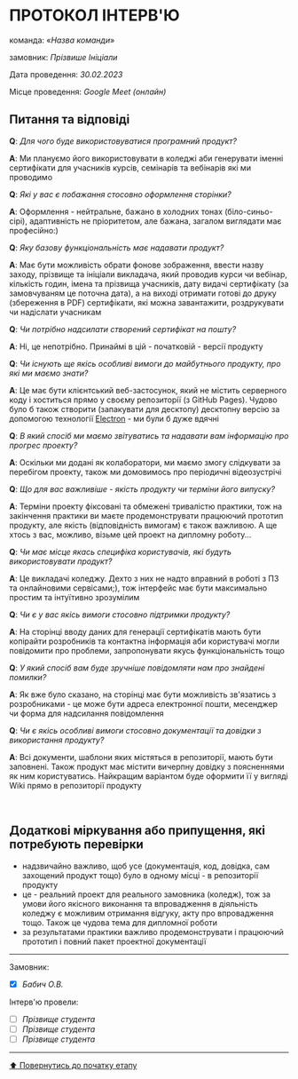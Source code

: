 # ПРОТОКОЛ ІНТЕРВ'Ю

команда: «*Назва команди*»

замовник:  *Прізвише Ініціали*

Дата проведення: *30.02.2023*

Місце проведення: *Google Meet (онлайн)*

## Питання та відповіді

**Q**: *Для чого буде використовуватися програмний продукт?*

**A**: Ми плануємо його використовувати в коледжі аби генерувати іменні сертифікати для учасників курсів, семінарів та вебінарів які ми проводимо

**Q**: *Які у вас є побажання стосовно оформлення сторінки?*

**A**: Оформлення - нейтральне, бажано в холодних тонах (біло-синьо-сірі), адаптивність не пріоритетом, але бажана, загалом виглядати має професійно:)

**Q**: *Яку базову функціональність має надавати продукт?*

**A**: Має бути можливість обрати фонове зображення, ввести назву заходу, прізвище та ініціали викладача, який проводив курси чи вебінар, кількість годин, імена та прізвища учасників, дату видачі сертифікату (за замовчуваням це поточна дата), а на виході отримати готові до друку (збереження в PDF) сертифікати, які можна завантажити, роздрукувати чи надіслати учасникам

**Q**: *Чи потрібно надсилати створений сертифікат на пошту?*

**A**: Ні, це непотрібно. Принаймі в цій - початковій - версії продукту 

**Q**: *Чи існують ще якісь особливі вимоги до майбутнього продукту, про які ми маємо знати?*

**A**: Це має бути клієнтський веб-застосунок, який не містить серверного коду і хоститься прямо у своєму репозиторії (з GitHub Pages). Чудово було б також створити (запакувати для десктопу) десктопну версію за допомогою технології [Electron](https://www.electronjs.org/ru/) - ми були б дуже вдячні

**Q**: *В який спосіб ми маємо звітуватись та надавати вам інформацію про прогрес проекту?*

**A**: Оскільки ми додані як колаборатори, ми маємо змогу слідкувати за перебігом проекту, також ми домовимось про періодичні відеозустрічі

**Q**: *Що для вас важливіше - якість продукту чи терміни його випуску?*

**A**: Терміни проекту фіксовані та обмежені тривалістю практики, тож на закінчення практики ви маєте продемонструвати працюючий прототип продукту, але якість (відповідність вимогам) є також важливою. А ще хтось з вас, можливо, візьме цей проект на дипломну роботу... 

**Q**: *Чи має місце якась специфіка користувачів, які будуть використовувати продукт?*

**A**: Це викладачі коледжу. Дехто з них не надто вправний в роботі з ПЗ та онлайновими сервісами;), тож інтерфейс має бути максимально простим та інтуїтивно зрозумілим 

**Q**: *Чи є у вас якісь вимоги стосовно підтримки продукту?*

**A**: На сторінці вводу даних для генерації сертифікатів мають бути копірайти розробників та контактна інформація аби користувачі могли повідомити про проблеми, запропонувати якусь функціональність тощо  

**Q**: *У який спосіб вам буде зручніше повідомляти нам про знайдені помилки?*

**A**: Як вже було сказано, на сторінці має бути можливість зв'язатись з розробниками - це може бути адреса електронної пошти, месенджер чи форма для надсилання повідомлення 

**Q**: *Чи є якісь особливі вимоги стосовно документації та довідки з використання продукту?*

**A**: Всі документи, шаблони яких містяться в репозиторії, мають бути заповнені. Також продукт має містити вичерпну довідку з поясненнями як ним користуватись. Найкращим варіантом буде оформити її у вигляді Wiki прямо в репозиторії продукту 

<br>

## Додаткові міркування або припущення, які потребують перевірки
* надзвичайно важливо, щоб усе (документація, код, довідка, сам захощений продукт тощо) було в одному місці - в репозиторії продукту
* це - реальний проект для реального замовника (коледж), тож за умови його якісного виконання та впровадження в діяльність коледжу є можливим отримання відгуку, акту про впровадження тощо. Також це чудова тема для дипломної роботи
* за результатами практики важливо продемонструвати і працюючий прототип і повний пакет проектної документації

---
Замовник: 		
- [x] *Бабич О.В.*

Інтерв'ю провели:			

- [ ] *Прізвище студента*
- [ ] *Прізвище студента*
- [ ] *Прізвище студента*

---
[:arrow_up: Повернутись до початку етапу](/docs/1.Envisioning/README.md)
